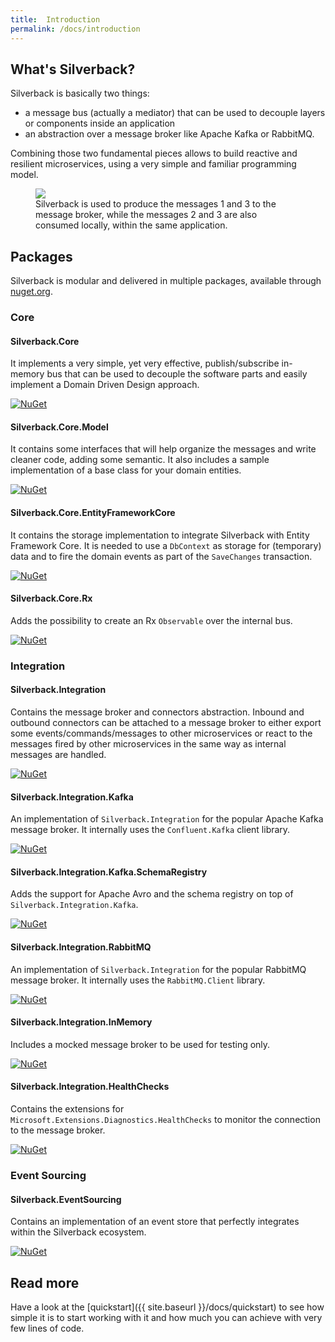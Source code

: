```yaml
---
title:  Introduction
permalink: /docs/introduction
---
```


## What's Silverback?

Silverback is basically two things:
* a message bus (actually a mediator) that can be used to decouple layers or components inside an application
* an abstraction over a message broker like Apache Kafka or RabbitMQ.

Combining those two fundamental pieces allows to build reactive and resilient microservices, using a very simple and familiar programming model.

<figure>
	<a href="{{ site.baseurl }}/assets/images/diagrams/overview.png"><img src="{{ site.baseurl }}/assets/images/diagrams/overview.png"></a>
	<figcaption>Silverback is used to produce the messages 1 and 3 to the message broker, while the messages 2 and 3 are also consumed locally, within the same application.</figcaption>
</figure>

## Packages

Silverback is modular and delivered in multiple packages, available through [nuget.org](https://www.nuget.org/packages?q=Silverback).

### Core

#### Silverback.Core

It implements a very simple, yet very effective, publish/subscribe in-memory bus that can be used to decouple the software parts and easily implement a Domain Driven Design approach.

[![NuGet](https://buildstats.info/nuget/Silverback.Core?includePreReleases=true)](https://www.nuget.org/packages/Silverback.Core)

#### Silverback.Core.Model

It contains some interfaces that will help organize the messages and write cleaner code, adding some semantic. It also includes a sample implementation of a base class for your domain entities.

[![NuGet](https://buildstats.info/nuget/Silverback.Core.Model?includePreReleases=true)](https://www.nuget.org/packages/Silverback.Core.Model)

#### Silverback.Core.EntityFrameworkCore

It contains the storage implementation to integrate Silverback with Entity Framework Core. It is needed to use a `DbContext` as storage for (temporary) data and to fire the domain events as part of the `SaveChanges` transaction.

[![NuGet](https://buildstats.info/nuget/Silverback.Core.EntityFrameworkCore?includePreReleases=true)](https://www.nuget.org/packages/Silverback.Core.EntityFrameworkCore)

#### Silverback.Core.Rx

Adds the possibility to create an Rx `Observable` over the internal bus.

[![NuGet](https://buildstats.info/nuget/Silverback.Core.Rx?includePreReleases=true)](https://www.nuget.org/packages/Silverback.Core.Rx)

### Integration

#### Silverback.Integration

Contains the message broker and connectors abstraction. Inbound and outbound connectors can be attached to a message broker to either export some events/commands/messages to other microservices or react to the messages fired by other microservices in the same way as internal messages are handled.

[![NuGet](https://buildstats.info/nuget/Silverback.Integration?includePreReleases=true)](https://www.nuget.org/packages/Silverback.Integration)

#### Silverback.Integration.Kafka

An implementation of `Silverback.Integration` for the popular Apache Kafka message broker. It internally uses the `Confluent.Kafka` client library.

[![NuGet](https://buildstats.info/nuget/Silverback.Integration.Kafka?includePreReleases=true)](https://www.nuget.org/packages/Silverback.Integration.Kafka)

#### Silverback.Integration.Kafka.SchemaRegistry

Adds the support for Apache Avro and the schema registry on top of `Silverback.Integration.Kafka`.

[![NuGet](https://buildstats.info/nuget/Silverback.Integration.Kafka.SchemaRegistry?includePreReleases=true)](https://www.nuget.org/packages/Silverback.Integration.Kafka.SchemaRegistry)

#### Silverback.Integration.RabbitMQ

An implementation of `Silverback.Integration` for the popular RabbitMQ message broker. It internally uses the `RabbitMQ.Client` library.

[![NuGet](https://buildstats.info/nuget/Silverback.Integration.RabbitMQ?includePreReleases=true)](https://www.nuget.org/packages/Silverback.Integration.RabbitMQ)

#### Silverback.Integration.InMemory

Includes a mocked message broker to be used for testing only.

[![NuGet](https://buildstats.info/nuget/Silverback.Integration.InMemory?includePreReleases=true)](https://www.nuget.org/packages/Silverback.Integration.InMemory)

#### Silverback.Integration.HealthChecks

Contains the extensions for `Microsoft.Extensions.Diagnostics.HealthChecks` to monitor the connection to the message broker.

[![NuGet](https://buildstats.info/nuget/Silverback.Integration.HealthChecks?includePreReleases=true)](https://www.nuget.org/packages/Silverback.Integration.HealthChecks)

### Event Sourcing

#### Silverback.EventSourcing

Contains an implementation of an event store that perfectly integrates within the Silverback ecosystem.

[![NuGet](https://buildstats.info/nuget/Silverback.EventSourcing?includePreReleases=true)](https://www.nuget.org/packages/Silverback.EventSourcing)


## Read more

Have a look at the [quickstart]({{ site.baseurl }}/docs/quickstart) to see how simple it is to start working with it and how much you can achieve with very few lines of code.